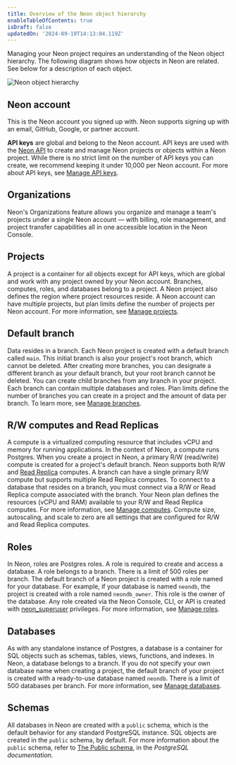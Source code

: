 ```yaml
---
title: Overview of the Neon object hierarchy
enableTableOfContents: true
isDraft: false
updatedOn: '2024-09-19T14:13:04.119Z'
---
```


Managing your Neon project requires an understanding of the Neon object hierarchy. The following diagram shows how objects in Neon are related. See below for a description of each object.

![Neon object hierarchy](/docs/manage/neon_object_hierarchy.jpg)

## Neon account

This is the Neon account you signed up with. Neon supports signing up with an email, GitHub, Google, or partner account.

**API keys** are global and belong to the Neon account. API keys are used with the [Neon API](https://api-docs.neon.tech/reference/getting-started-with-neon-api) to create and manage Neon projects or objects within a Neon project. While there is no strict limit on the number of API keys you can create, we recommend keeping it under 10,000 per Neon account. For more about API keys, see [Manage API keys](/docs/manage/api-keys).

## Organizations

Neon's Organizations feature allows you organize and manage a team's projects under a single Neon account — with billing, role management, and project transfer capabilities all in one accessible location in the Neon Console.

## Projects

A project is a container for all objects except for API keys, which are global and work with any project owned by your Neon account. Branches, computes, roles, and databases belong to a project. A Neon project also defines the region where project resources reside. A Neon account can have multiple projects, but plan limits define the number of projects per Neon account. For more information, see [Manage projects](/docs/manage/projects).

## Default branch

Data resides in a branch. Each Neon project is created with a default branch called `main`. This initial branch is also your project's root branch, which cannot be deleted. After creating more branches, you can designate a different branch as your default branch, but your root branch cannot be deleted. You can create child branches from any branch in your project. Each branch can contain multiple databases and roles. Plan limits define the number of branches you can create in a project and the amount of data per branch. To learn more, see [Manage branches](/docs/manage/branches).

## R/W computes and Read Replicas

A compute is a virtualized computing resource that includes vCPU and memory for running applications. In the context of Neon, a compute runs Postgres. When you create a project in Neon, a primary R/W (read/write) compute is created for a project's default branch. Neon supports both R/W and [Read Replica](/docs/introduction/read-replicas) computes. A branch can have a single primary R/W compute but supports multiple Read Replica computes. To connect to a database that resides on a branch, you must connect via a R/W or Read Replica compute associated with the branch. Your Neon plan defines the resources (vCPU and RAM) available to your R/W and Read Replica computes. For more information, see [Manage computes](/docs/manage/computes). Compute size, autoscaling, and scale to zero are all settings that are configured for R/W and Read Replica computes.

## Roles

In Neon, roles are Postgres roles. A role is required to create and access a database. A role belongs to a branch. There is a limit of 500 roles per branch. The default branch of a Neon project is created with a role named for your database. For example, if your database is named `neondb`, the project is created with a role named `neondb_owner`. This role is the owner of the database. Any role created via the Neon Console, CLI, or API is created with [neon_superuser](/docs/manage/roles#the-neonsuperuser-role) privileges. For more information, see [Manage roles](/docs/manage/roles).

## Databases

As with any standalone instance of Postgres, a database is a container for SQL objects such as schemas, tables, views, functions, and indexes. In Neon, a database belongs to a branch. If you do not specify your own database name when creating a project, the default branch of your project is created with a ready-to-use database named `neondb`. There is a limit of 500 databases per branch. For more information, see [Manage databases](/docs/manage/databases).

## Schemas

All databases in Neon are created with a `public` schema, which is the default behavior for any standard PostgreSQL instance. SQL objects are created in the `public` schema, by default. For more information about the `public` schema, refer to [The Public schema](https://www.postgresql.org/docs/current/ddl-schemas.html#DDL-SCHEMAS-PUBLIC), in the _PostgreSQL documentation_.
